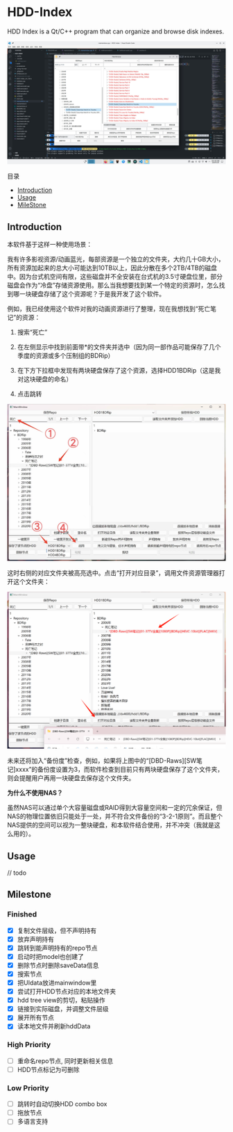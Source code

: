 # HDD-Index

HDD Index is a Qt/C++ program that can organize and browse disk indexes.

![program](screenshots/屏幕截图_20241208_204308.jpg)

目录

- [Introduction](#introduction)
- [Usage](#usage)
- [MileStone](#milestone)

## Introduction

本软件基于这样一种使用场景：

我有许多影视资源/动画蓝光，每部资源是一个独立的文件夹，大约几十GB大小，所有资源加起来的总大小可能达到10TB以上，因此分散在多个2TB/4TB的磁盘中。因为台式机空间有限，这些磁盘并不全安装在台式机的3.5寸硬盘位里，部分磁盘会作为“冷盘”存储资源使用。那么当我想要找到某一个特定的资源时，怎么找到哪一块硬盘存储了这个资源呢？于是我开发了这个软件。

例如，我已经使用这个软件对我的动画资源进行了整理，现在我想找到“死亡笔记”的资源：

1. 搜索“死亡”

2. 在左侧显示中找到前面带*的文件夹并选中（因为同一部作品可能保存了几个季度的资源或多个压制组的BDRip）

3. 在下方下拉框中发现有两块硬盘保存了这个资源，选择HDD1BDRip（这是我对这块硬盘的命名）

4. 点击跳转

![program](screenshots/usage01.jpg)

这时右侧的对应文件夹被高亮选中。点击“打开对应目录”，调用文件资源管理器打开这个文件夹：

![program](screenshots/usage02.png)

未来还将加入“备份度”检查，例如，如果将上图中的“[DBD-Raws][SW笔记]xxxx”的备份度设置为3，而软件检查到目前只有两块硬盘保存了这个文件夹，则会提醒用户再用一块硬盘去保存这个文件夹。

**为什么不使用NAS？**

虽然NAS可以通过单个大容量磁盘或RAID得到大容量空间和一定的冗余保证，但NAS的物理位置依旧只能处于一处，并不符合文件备份的“3-2-1原则”。而且整个NAS提供的空间可以视为一整块硬盘，和本软件结合使用，并不冲突（我就是这么用的）。

## Usage

// todo

## Milestone

### Finished

- [x] 复制文件层级，但不声明持有
- [x] 放弃声明持有
- [x] 跳转到能声明持有的repo节点
- [x] 启动时把model也创建了
- [x] 删除节点时删除saveData信息
- [x] 搜索节点
- [x] 把UIdata放进mainwindow里
- [x] 尝试打开HDD节点对应的本地文件夹
- [x] hdd tree view的剪切，粘贴操作
- [x] 链接到实际磁盘，并调整文件层级
- [x] 展开所有节点
- [x] 读本地文件并刷新hddData

### High Priority

- [ ] 重命名repo节点, 同时更新相关信息
- [ ] HDD节点标记为可删除

### Low Priority

- [ ] 跳转时自动切换HDD combo box
- [ ] 拖放节点
- [ ] 多语言支持
